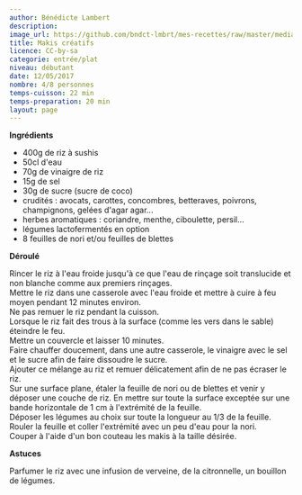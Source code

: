 ```yaml
---
author: Bénédicte Lambert
description: 
image_url: https://github.com/bndct-lmbrt/mes-recettes/raw/master/medias/makis.jpg
title: Makis créatifs
licence: CC-by-sa
categorie: entrée/plat
niveau: débutant
date: 12/05/2017
nombre: 4/8 personnes
temps-cuisson: 22 min
temps-preparation: 20 min
layout: page
---
```



**Ingrédients**  
 

* 400g de riz à sushis
* 50cl d'eau
* 70g de vinaigre de riz
* 15g de sel
* 30g de sucre (sucre de coco)
* crudités : avocats, carottes, concombres, betteraves, poivrons, champignons, gelées d'agar agar...
* herbes aromatiques : coriandre, menthe, ciboulette, persil...
* légumes lactofermentés en option 
* 8 feuilles de nori et/ou feuilles de blettes

**Déroulé**

  Rincer le riz à l'eau froide jusqu'à ce que l'eau de rinçage soit translucide et non blanche comme aux premiers rinçages.  
Mettre le riz dans une casserole avec l'eau froide et mettre à cuire à feu moyen pendant 12 minutes environ.  
Ne pas remuer le riz pendant la cuisson.  
Lorsque le riz fait des trous à la surface (comme les vers dans le sable) éteindre le feu.  
Mettre un couvercle et laisser 10 minutes.  
Faire chauffer doucement, dans une autre casserole, le vinaigre avec le sel et le sucre afin de faire dissoudre le sucre.  
Ajouter ce mélange au riz et remuer délicatement afin de ne pas écraser le riz.  
Sur une surface plane, étaler la feuille de nori ou de blettes et venir y déposer une couche de riz. En mettre sur toute la surface exceptée sur une bande horizontale de 1 cm à l'extrémité de la feuille.  
Déposer les légumes au choix sur toute la longueur au 1/3 de la feuille.  
Rouler la feuille et coller l'extrémité avec un peu d'eau pour la nori.  
Couper à l'aide d'un bon couteau les makis à la taille désirée.


**Astuces** 

Parfumer le riz avec une infusion de verveine, de la citronnelle, un bouillon de légumes. 